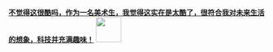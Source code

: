 [**不觉得这很酷吗，作为一名美术生，我觉得这实在是太酷了，很符合我对未来生活的想象，科技并充满趣味！**](https://space.bilibili.com/163637592)
<img src="https://github.com/A350winglets/114514/assets/129929614/c1ca786a-b54c-4af9-9264-a5b8949db000" width="50"/>
